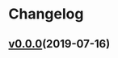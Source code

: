 # Changelog

## [v0.0.0](https://github.com/tanem/github-changelog-generator/tree/v0.0.0)(2019-07-16)
